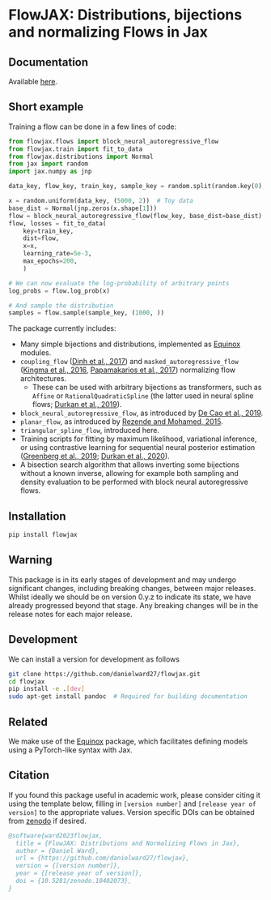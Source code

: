 # FlowJAX: Distributions, bijections and normalizing Flows in Jax

## Documentation
Available [here](https://danielward27.github.io/flowjax/index.html).

## Short example
Training a flow can be done in a few lines of code:

```python
from flowjax.flows import block_neural_autoregressive_flow
from flowjax.train import fit_to_data
from flowjax.distributions import Normal
from jax import random
import jax.numpy as jnp

data_key, flow_key, train_key, sample_key = random.split(random.key(0), 4)

x = random.uniform(data_key, (5000, 2))  # Toy data
base_dist = Normal(jnp.zeros(x.shape[1]))
flow = block_neural_autoregressive_flow(flow_key, base_dist=base_dist)
flow, losses = fit_to_data(
    key=train_key,
    dist=flow,
    x=x,
    learning_rate=5e-3,
    max_epochs=200,
    )

# We can now evaluate the log-probability of arbitrary points
log_probs = flow.log_prob(x)

# And sample the distribution
samples = flow.sample(sample_key, (1000, ))
```

The package currently includes:
- Many simple bijections and distributions, implemented as [Equinox](https://arxiv.org/abs/2111.00254) modules.
- `coupling_flow` ([Dinh et al., 2017](https://arxiv.org/abs/1605.08803)) and `masked_autoregressive_flow` ([Kingma et al., 2016](https://arxiv.org/abs/1606.04934), [Papamakarios et al., 2017](https://arxiv.org/abs/1705.07057v4)) normalizing flow architectures.
    - These can be used with arbitrary bijections as transformers, such as `Affine` or `RationalQuadraticSpline` (the latter used in neural spline flows; [Durkan et al., 2019](https://arxiv.org/abs/1906.04032)). 
- `block_neural_autoregressive_flow`, as introduced by [De Cao et al., 2019](https://arxiv.org/abs/1904.04676).
- `planar_flow`, as introduced by [Rezende and Mohamed, 2015](https://arxiv.org/pdf/1505.05770.pdf).
- `triangular_spline_flow`, introduced here.
- Training scripts for fitting by maximum likelihood, variational inference, or using contrastive learning for sequential neural posterior estimation ([Greenberg et al., 2019](https://arxiv.org/abs/1905.07488); [Durkan et al., 2020](https://arxiv.org/abs/2002.03712])).
- A bisection search algorithm that allows inverting some bijections without a
known inverse, allowing for example both sampling and density evaluation to be
performed with block neural autoregressive flows.

## Installation
```bash
pip install flowjax
```

## Warning
This package is in its early stages of development and may undergo significant changes, including breaking changes, between major releases. Whilst ideally we should be on version 0.y.z to indicate its state, we have already progressed beyond that stage. Any breaking changes will be in the release notes for each major release.

## Development
We can install a version for development as follows
```bash
git clone https://github.com/danielward27/flowjax.git
cd flowjax
pip install -e .[dev]
sudo apt-get install pandoc  # Required for building documentation
```

## Related
We make use of the [Equinox](https://arxiv.org/abs/2111.00254) package, which
facilitates defining models using a PyTorch-like syntax with Jax. 

## Citation
If you found this package useful in academic work, please consider citing it using the
template below, filling in ``[version number]`` and ``[release year of version]`` to the
appropriate values. Version specific DOIs
can be obtained from [zenodo](https://zenodo.org/records/10402073) if desired.

```bibtex
@software{ward2023flowjax,
  title = {FlowJAX: Distributions and Normalizing Flows in Jax},
  author = {Daniel Ward},
  url = {https://github.com/danielward27/flowjax},
  version = {[version number]},
  year = {[release year of version]},
  doi = {10.5281/zenodo.10402073},
}
```
